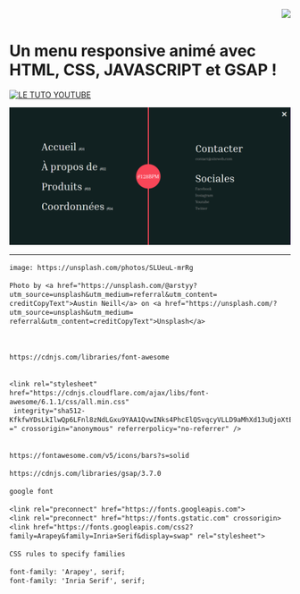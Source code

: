 <p align="right"><a href="https://github.com/franckdun/Visualfolio/blob/main/README.md"> <img src="https://img.shields.io/badge/Go%20to-visualfolio-blueviolet"> </a></p>

 # Un menu responsive animé avec HTML, CSS, JAVASCRIPT et GSAP ! 
 
[![LE TUTO YOUTUBE]()](https://youtu.be/oRxXiW40dYQ)
	
[![img contact](./img/readme.PNG)](https://franckdun.github.io/Menu_responsive_002/)

---------------------------------------------------------------------------------------------------------------

	image: https://unsplash.com/photos/SLUeuL-mrRg

	Photo by <a href="https://unsplash.com/@arstyy?utm_source=unsplash&utm_medium=referral&utm_content=
	creditCopyText">Austin Neill</a> on <a href="https://unsplash.com/?utm_source=unsplash&utm_medium=
	referral&utm_content=creditCopyText">Unsplash</a>
  


	https://cdnjs.com/libraries/font-awesome


	<link rel="stylesheet" href="https://cdnjs.cloudflare.com/ajax/libs/font-awesome/6.1.1/css/all.min.css"
	 integrity="sha512-KfkfwYDsLkIlwQp6LFnl8zNdLGxu9YAA1QvwINks4PhcElQSvqcyVLLD9aMhXd13uQjoXtEKNosOWaZqXgel0g=
	=" crossorigin="anonymous" referrerpolicy="no-referrer" />


	https://fontawesome.com/v5/icons/bars?s=solid

	https://cdnjs.com/libraries/gsap/3.7.0

	google font

	<link rel="preconnect" href="https://fonts.googleapis.com">
	<link rel="preconnect" href="https://fonts.gstatic.com" crossorigin>
	<link href="https://fonts.googleapis.com/css2?family=Arapey&family=Inria+Serif&display=swap" rel="stylesheet">

	CSS rules to specify families

	font-family: 'Arapey', serif;
	font-family: 'Inria Serif', serif;
